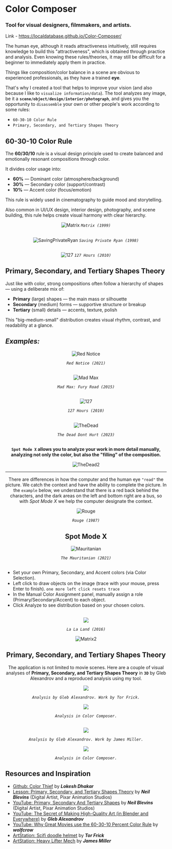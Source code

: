 # Color Composer 
### Tool for visual designers, filmmakers, and artists.

Link - https://localdatabase.github.io/Color-Composer/

The human eye, although it reads attractiveness intuitively, still requires knowledge to build this "attractiveness", which is obtained through practice and analysis. Even knowing these rules/theories, it may still be difficult for a beginner to immediately apply them in practice.

Things like composition/color balance in a scene are obvious to experienced professionals, as they have a trained **eye**.

That's why I created a tool that helps to improve your vision (and also because I like to `visualize information/data`). The tool analyzes any image, be it a **`scene/object/design/interior/photograph`**, and gives you the opportunity to `disassemble` your own or other people's work according to some rules:
- `60-30-10 Color Rule`
- `Primary, Secondary, and Tertiary Shapes Theory`

## 60-30-10 Color Rule

The **60/30/10** rule is a visual design principle used to create balanced and emotionally resonant compositions through color. 

It divides color usage into:
- **60%** — Dominant color (atmosphere/background)
- **30%** — Secondary color (support/contrast)
- **10%** — Accent color (focus/emotion)

This rule is widely used in cinematography to guide mood and storytelling.

Also common in UI/UX design, interior design, photography, and scene building, this rule helps create visual harmony with clear hierarchy.

<div align="center">

![Matrix](https://github.com/LocalDataBase/Color-Composer/blob/main/img/Matrix_1999.jpg)
*`Matrix (1999)`*

##

![SavingPrivateRyan](https://github.com/LocalDataBase/Color-Composer/blob/main/img/savingprivateryan003%20copy.jpg)
*`Saving Private Ryan (1998)`*

##
![127](https://github.com/LocalDataBase/Color-Composer/blob/main/img/127h.jpg)
*`127 Hours (2010)`*

</div>

## Primary, Secondary, and Tertiary Shapes Theory

Just like with color, strong compositions often follow a hierarchy of shapes — using a deliberate mix of:
- **Primary** (large) shapes — the main mass or silhouette
- **Secondary** (medium) forms — supportive structure or breakup
- **Tertiary** (small) details — accents, texture, polish

This "big-medium-small" distribution creates visual rhythm, contrast, and readability at a glance.

##

## *Examples:*

<div align="center">

![Red Notice](https://github.com/LocalDataBase/Color-Composer/blob/main/img/example-1.jpg)

*`Red Notice (2021)`*

##

![Mad Max](https://github.com/LocalDataBase/Color-Composer/blob/main/img/example-2.jpg)

*`Mad Max: Fury Road (2015)`*


##

![127](https://github.com/LocalDataBase/Color-Composer/blob/main/img/example-3.jpg)

*`127 Hours (2010)`*

##

![TheDead](https://github.com/LocalDataBase/Color-Composer/blob/main/img/The-Dead-Dont-Hurt-2023-K-means.png)

*`The Dead Dont Hurt (2023)`*

##

**`Spot Mode X` allows you to analyze your work in more detail manually, analyzing not only the color, but also the "filling" of the composition.** 

![TheDead2](https://github.com/LocalDataBase/Color-Composer/blob/main/img/The-Dead-Dont-Hurt-2023-spotmodeX.png)

---

There are differences in how the computer and the human eye `"read"` the picture. We catch the context and have the ability to complete the picture. In the `example` below, we understand that there is a red back behind the characters, and the dark areas on the left and bottom right are a bus, so with *Spot Mode X* we help the computer designate the context.

![Rouge](https://github.com/LocalDataBase/Color-Composer/blob/main/img/Rouge_1987.jpg)

*`Rouge (1987)`*

</div>

<div align="center">

## Spot Mode X

![Mauritanian](https://github.com/LocalDataBase/Color-Composer/blob/main/img/The%20Mauritanian_2021.jpg)

*`The Mauritanian (2021)`*
</div>

##

- Set your own Primary, Secondary, and Accent colors (via Color Selection).
- Left click to draw objects on the image (trace with your mouse, press Enter to finish). `one more left click resets trace`
- In the Manual Color Assignment panel, manually assign a role (Primary/Secondary/Accent) to each object.
- Click Analyze to see distribution based on your chosen colors.

##

<div align="center">
<img align="center" src="https://github.com/LocalDataBase/Color-Composer/blob/main/img/spotmodex.webp" /></a>

*`La La Land (2016)`*

![Matrix2](https://github.com/LocalDataBase/Color-Composer/blob/main/img/image.png)

</div>

<div align="center">

## Primary, Secondary, and Tertiary Shapes Theory

The application is not limited to movie scenes. Here are a couple of visual analyses of **Primary, Secondary, and Tertiary Shapes Theory** in **`3D`** by Gleb Alexandrov and a reproduced analysis using my tool.

<img align="center" src="https://github.com/LocalDataBase/Color-Composer/blob/main/img/3d_o1.jpg" /></a>

*`Analysis by Gleb Alexandrov. Work by Tor Frick.`*

<img align="center" src="https://github.com/LocalDataBase/Color-Composer/blob/main/img/3d.jpg" /></a>

*`Analysis in Color Composer.`*

##

<img align="center" src="https://github.com/LocalDataBase/Color-Composer/blob/main/img/3d_o2.jpg" /></a>

*`Analysis by Gleb Alexandrov. Work by James Miller.`*

<img align="center" src="https://github.com/LocalDataBase/Color-Composer/blob/main/img/3d_2.jpg" /></a>

*`Analysis in Color Composer.`*

</div>

## Resources and Inspiration

- [<ins>Github: Color Thief</ins>](https://github.com/lokesh/color-thief) by ***Lokesh Dhakar***
- [<ins>Lesson: Primary, Secondary, and Tertiary Shapes Theory</ins>](http://www.neilblevins.com/art_lessons/composition_primary_secondary_and_tertiary_shapes/composition_primary_secondary_and_tertiary_shapes.htm) by ***Neil Blevins*** (Digital Artist, Pixar Animation Studios)
- [<ins>YouTube: Primary, Secondary And Tertiary Shapes</ins>](https://youtu.be/6IojuePYIHo?si=uTLc95jaIeLbUsMP) by ***Neil Blevins*** (Digital Artist, Pixar Animation Studios)
- [<ins>YouTube: The Secret of Making High-Quality Art (in Blender and Everywhere)</ins>](https://www.youtube.com/watch?v=qMH_J_vcoqE) by ***Gleb Alexandrov***
- [<ins>YouTube: Why Great Movies use the 60-30-10 Percent Color Rule</ins>](https://www.youtube.com/watch?v=CYRyaY-9F_g) by ***wolfcrow***
- [<ins>ArtStation: Scifi doodle helmet</ins>](https://www.artstation.com/artwork/Z93kZ) by ***Tor Frick***
- [<ins>ArtStation: Heavy Lifter Mech</ins>](https://tobias_miller.artstation.com/projects/V9AX5) by ***James Miller***
